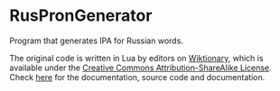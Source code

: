 # RusPronGenerator
Program that generates IPA for Russian words.

The original code is written in Lua by editors on [Wiktionary](https://en.wiktionary.org/), which is available under the [Creative Commons Attribution-ShareAlike License](https://creativecommons.org/licenses/by-sa/3.0/). Check [here](https://en.wiktionary.org/wiki/Module:ru-pron) for the documentation, source code and documentation.